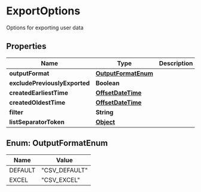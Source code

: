 

# ExportOptions

Options for exporting user data
## Properties

Name | Type | Description | Notes
------------ | ------------- | ------------- | -------------
**outputFormat** | [**OutputFormatEnum**](#OutputFormatEnum) |  | 
**excludePreviouslyExported** | **Boolean** |  |  [optional]
**createdEarliestTime** | [**OffsetDateTime**](OffsetDateTime) |  |  [optional]
**createdOldestTime** | [**OffsetDateTime**](OffsetDateTime) |  |  [optional]
**filter** | **String** |  |  [optional]
**listSeparatorToken** | [**Object**]() |  |  [optional]



## Enum: OutputFormatEnum

Name | Value
---- | -----
DEFAULT | &quot;CSV_DEFAULT&quot;
EXCEL | &quot;CSV_EXCEL&quot;



